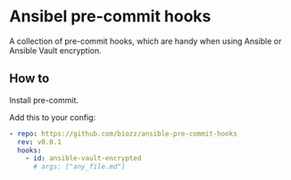 # Ansibel pre-commit hooks

A collection of pre-commit hooks, which are handy when using Ansible or Ansible Vault encryption.

## How to

Install pre-commit.

Add this to your config:

```yaml
- repo: https://github.com/biozz/ansible-pre-commit-hooks
  rev: v0.0.1
  hooks:
    - id: ansible-vault-encrypted
      # args: ["any_file.md"]
```
